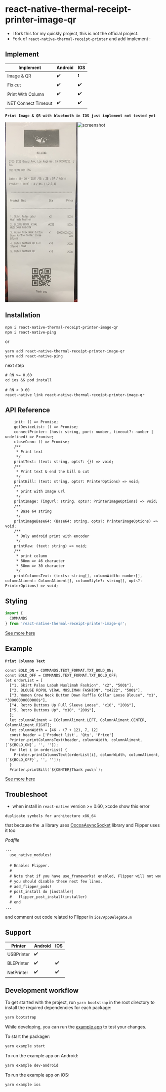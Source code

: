 # react-native-thermal-receipt-printer-image-qr

- I fork this for my quickly project, this is not the official project.
- Fork of `react-native-thermal-receipt-printer` and add implement :
## Implement

| Implement    | Android            | IOS                |
| ---------- | ------------------ | ------------------ |
| Image & QR | :heavy_check_mark: |   :exclamation: |
| Fix cut | :heavy_check_mark: | :heavy_check_mark: |
| Print With Column | :heavy_check_mark: | :heavy_check_mark: |
| NET Connect Timeout | :heavy_check_mark: | :heavy_check_mark: |

**`Print Image & QR with bluetooth in IOS just implement not tested yet`**

<div style="display: flex; flex-direction: row; align-self: center; align-items: center">
<img src="image/receipt.jpg" alt="bill" width="270" height="580"/>
<img src="image/screenshot.jpg" alt="screenshot" width="270" height="580"/>
</div>

## Installation
```
npm i react-native-thermal-receipt-printer-image-qr
npm i react-native-ping
```
or
```
yarn add react-native-thermal-receipt-printer-image-qr
yarn add react-native-ping
```
next step
```
# RN >= 0.60
cd ios && pod install

# RN < 0.60
react-native link react-native-thermal-receipt-printer-image-qr
```

## API Reference
```tsx
    init: () => Promise;
    getDeviceList: () => Promise;
    connectPrinter: (host: string, port: number, timeout?: number | undefined) => Promise;
    closeConn: () => Promise;
    /**
     * Print text
     */
    printText: (text: string, opts?: {}) => void;
    /**
     * Print text & end the bill & cut
     */
    printBill: (text: string, opts?: PrinterOptions) => void;
    /**
     * print with Image url
     */
    printImage: (imgUrl: string, opts?: PrinterImageOptions) => void;
    /**
     * Base 64 string
     */
    printImageBase64: (Base64: string, opts?: PrinterImageOptions) => void;
    /**
     * Only android print with encoder
     */
    printRaw: (text: string) => void;
    /**
     * print column
     * 80mm => 46 character
     * 58mm => 30 character
     */
    printColumnsText: (texts: string[], columnWidth: number[], columnAliment: ColumnAliment[], columnStyle?: string[], opts?: PrinterOptions) => void;
```

## Styling
```js
import {
  COMMANDS
} from 'react-native-thermal-receipt-printer-image-qr';
```
[See more here](https://github.com/thiendangit/react-native-thermal-receipt-printer-image-qr/blob/print-image-for-BLU/dist/utils/printer-commands.js)

## Example
**`Print Columns Text`**
```tsx
const BOLD_ON = COMMANDS.TEXT_FORMAT.TXT_BOLD_ON;
const BOLD_OFF = COMMANDS.TEXT_FORMAT.TXT_BOLD_OFF;
let orderList = [
  ["1. Skirt Palas Labuh Muslimah Fashion", "x2", "500$"],
  ["2. BLOUSE ROPOL VIRAL MUSLIMAH FASHION", "x4222", "500$"],
  ["3. Women Crew Neck Button Down Ruffle Collar Loose Blouse", "x1", "30000000000000$"],
  ["4. Retro Buttons Up Full Sleeve Loose", "x10", "200$"],
  ["5. Retro Buttons Up", "x10", "200$"],
  ];
  let columnAliment = [ColumnAliment.LEFT, ColumnAliment.CENTER, ColumnAliment.RIGHT];
  let columnWidth = [46 - (7 + 12), 7, 12]
  const header = ['Product list', 'Qty', 'Price']
  Printer.printColumnsText(header, columnWidth, columnAliment, [`${BOLD_ON}`, '', '']);
  for (let i in orderList) {
    Printer.printColumnsText(orderList[i], columnWidth, columnAliment, [`${BOLD_OFF}`, '', '']);
  }
  Printer.printBill(`${CENTER}Thank you\n`);
```
[See more here](https://github.com/thiendangit/react-native-thermal-receipt-printer-image-qr/blob/print-image-for-BLU/example/src/HomeScreen.tsx)

## Troubleshoot

- when install in `react-native` version >= 0.60, xcode show this error

```
duplicate symbols for architecture x86_64
```

that because the .a library uses [CocoaAsyncSocket](https://github.com/robbiehanson/CocoaAsyncSocket) library and Flipper uses it too

_Podfile_

```diff
...
  use_native_modules!

  # Enables Flipper.
  #
  # Note that if you have use_frameworks! enabled, Flipper will not work and
  # you should disable these next few lines.
  # add_flipper_pods!
  # post_install do |installer|
  #   flipper_post_install(installer)
  # end
...
```

and comment out code related to Flipper in `ios/AppDelegate.m`

## Support

| Printer    | Android            | IOS                |
| ---------- | ------------------ | ------------------ |
| USBPrinter | :heavy_check_mark: |                    |
| BLEPrinter | :heavy_check_mark: | :heavy_check_mark: |
| NetPrinter | :heavy_check_mark: | :heavy_check_mark: |

## Development workflow

To get started with the project, run `yarn bootstrap` in the root directory to install the required dependencies for each package:

```sh
yarn bootstrap
```

While developing, you can run the [example app](/example/) to test your changes.

To start the packager:

```sh
yarn example start
```

To run the example app on Android:

```sh
yarn example dev-android
```

To run the example app on iOS:

```sh
yarn example ios
```
